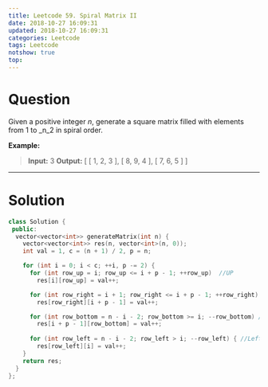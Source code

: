```yaml
---
title: Leetcode 59. Spiral Matrix II
date: 2018-10-27 16:09:31
updated: 2018-10-27 16:09:31
categories: Leetcode
tags: Leetcode
notshow: true
top:
---
```


# Question


Given a positive integer  _n_, generate a square matrix filled with elements from 1 to  _n_2  in spiral order.

**Example:**

> **Input:** 3
> **Output:**
> [
>  [ 1, 2, 3 ],
>  [ 8, 9, 4 ],
>  [ 7, 6, 5 ]
>]

<!-- more -->

----------

# Solution

```cpp
class Solution {
 public:
  vector<vector<int>> generateMatrix(int n) {
    vector<vector<int>> res(n, vector<int>(n, 0));
    int val = 1, c = (n + 1) / 2, p = n;

    for (int i = 0; i < c; ++i, p -= 2) {
      for (int row_up = i; row_up <= i + p - 1; ++row_up)  //UP
        res[i][row_up] = val++;

      for (int row_right = i + 1; row_right <= i + p - 1; ++row_right) //Right
        res[row_right][i + p - 1] = val++;

      for (int row_bottom = n - i - 2; row_bottom >= i; --row_bottom) //Bottom
        res[i + p - 1][row_bottom] = val++;
  
      for (int row_left = n - i - 2; row_left > i; --row_left) { //Left
        res[row_left][i] = val++;
    }
    return res;
  }
};
```